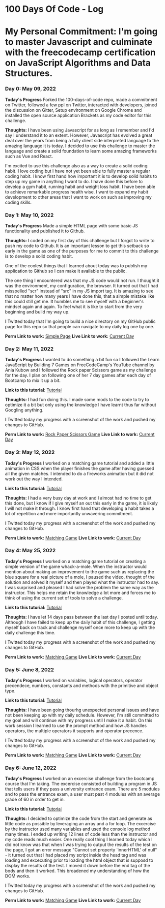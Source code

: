 # 100 Days Of Code - Log
# My Personal Commitment: I'm going to master Javascript and culminate with the freecodecamp certification on JavaScript Algorithms and Data Structures.


### Day 0: May 09, 2022

**Today's Progress**
Forked the 100-days-of-code repo, made a commitment on Twitter, followed a few ppl on Twitter, interacted with developers, joined the discussion on Gitter, Setup environment on Google Chrome and installed the open source application Brackets as my code editor for this challenge.

**Thoughts:**
I have been using Javascript for as long as I remember and I'd say I understand it to an extent. However, Javascript has evolved a great deal over the years from being a fully client side interpreted language to the amazing language it is today. I decided to use this challenge to master the language and create a solid foundation to learn some amazing frameworks such as Vue and React.

I'm excited to use this challenge also as a way to create a solid coding habit. I love coding but I have not yet been able to fully master a regular coding habit. I know first hand how important it is to develop solid habits to step up my game in anything I want to do. I have done this before to develop a gym habit, running habit and weight loss habit. I have been able to achieve remarkable progress health wise. I want to expand my habit development to other areas that I want to work on such as improving my coding skills.


### Day 1: May 10, 2022

**Today's Progress**
Made a simple HTML page with some basic JS functionality and published it to Github.

**Thoughts:**
I coded on my first day of this challenge but I forgot to write to push my code to Github. It is an important lesson to get this setback so early in the game as one of the purposes for me to commit to this challenge is to develop a solid coding habit.

One of the coolest things that I learned about today was to publish my application to Github so I can make it available to the public.

The one thing I encountered was that my JS code would not run. I thought it was the environment, my configuration, the browser. It turned out that I had misspelled "scr" instead of "src" in my JS import tag. It is amazing to see that no matter how many years I have done this, that a simple mistake like this could still get me. It humbles me to see myself with a beginner's mindset again and again. To feel what it is like to start from the very beginning and build my way up.

I Twitted today that I'm going to build a nice directory on my GitHub public page for this repo so that people can navigate to my daily log one by one.

**Perm Link to work:** [Simple Page](https://github.com/MOZPIT/100-days-of-code/tree/Day_1)
**Live Link to work:** [Current Day](https://mozpit.github.io/100-days-of-code/)

### Day 2: May 11, 2022

**Today's Progress**
I wanted to do something a bit fun so I followed the Learn JavaScript by Building 7 Games on FreeCodeCamp's YouTube channel by Ania Kubow and I followed the Rock paper Scissors game as my challenge for the day. I plan on following one of her 7 day games after each day of Bootcamp to mix it up a bit.

**Link to this tutorial:** [Tutorial](https://www.youtube.com/watch?v=ec8vSKJuZTk)

**Thoughts:**
I had fun doing this. I made some mods to the code to try to optimize it a bit but only using the knowledge I have learnt thus far without Googling anything.

I Twitted today my progress with a screenshot of the work and pushed my changes to GitHub.

**Perm Link to work:** [Rock Paper Scissors Game](https://github.com/MOZPIT/100-days-of-code/tree/Day_2)
**Live Link to work:** [Current Day](https://mozpit.github.io/100-days-of-code/)

### Day 3: May 12, 2022

**Today's Progress**
I worked on a matching game tutorial and added a little animation in CSS when the player finishes the game after having guessed all the given matches. I intended to do a fireworks animation but it did not work out the way I intended.  

**Link to this tutorial:** [Tutorial](https://www.youtube.com/watch?v=ec8vSKJuZTk)

**Thoughts:**
I had a very busy day at work and I almost had no time to get this done, but I know if I give myself an out this early in the game, it is likely I will not make it through. I know first hand that developing a habit takes a lot of repetition and more importantly unwavering commitment.

I Twitted today my progress with a screenshot of the work and pushed my changes to GitHub.

**Perm Link to work:** [Matching Game](https://github.com/MOZPIT/100-days-of-code/tree/Day_3)
**Live Link to work:** [Current Day](https://mozpit.github.io/100-days-of-code/)

### Day 4: May 25, 2022

**Today's Progress**
I worked on a matching game tutorial on creating a simple version of the game whack-a-mole. When the instructor would mention about making an improvement to the game such as replacing the blue square for a real picture of a mole, I paused the video, thought of the solution and solved it myself and then played what the instructor had to say. I was surprised and pleased I had solve the problem the same way as the instructor. This helps me retain the knowledge a lot more and forces me to think of using the current set of tools to solve a challenge.   

**Link to this tutorial:** [Tutorial](https://www.youtube.com/watch?v=ec8vSKJuZTk)

**Thoughts:**
I have let 14 days pass between the last day I posted until today. Although I have failed to keep up the daily habit of this challenge, I getting myself back on track and challenge myself once more to keep up with the daily challenge this time.

I Twitted today my progress with a screenshot of the work and pushed my changes to GitHub.

**Perm Link to work:** [Matching Game](https://github.com/MOZPIT/100-days-of-code/tree/Day_4)
**Live Link to work:** [Current Day](https://mozpit.github.io/100-days-of-code/)

### Day 5: June 8, 2022

**Today's Progress**
I worked on variables, logical operators, operator precendece, numbers, constants and methods with the primitive and object type.   

**Link to this tutorial:** [Tutorial](https://stackskills.com/p/the-2019-javascript-developer-bootcamp)

**Thoughts:**
I have been going thourhg unexpected personal issues and have not been keeping up with my daily schedule. However, I'm still committed to my goal and will continue with my progress until I make it a habit. On this work session I learned to use the prompt method and how JS handles operators, the multiple operators it supports and operator precence.

I Twitted today my progress with a screenshot of the work and pushed my changes to GitHub.

**Perm Link to work:** [Matching Game](https://github.com/MOZPIT/100-days-of-code/tree/Day_5)
**Live Link to work:** [Current Day](https://mozpit.github.io/100-days-of-code/)

### Day 6: June 12, 2022

**Today's Progress**
I worked on an excercise challenge from the bootcamp course that I'm taking. The excercise consisted of building a program in JS that tells users if they pass a university entrance exam. There are 5 modules and to pass the entrance exam, a user must past 4 modules with an average grade of 60 in order to get in.

**Link to this tutorial:** [Tutorial](https://stackskills.com/p/the-2019-javascript-developer-bootcamp)

**Thoughts:**
I decided to optimize the code from the start and generate as little code as possible by leveraging an array and a for loop. The excercise by the instructor used many variables and used the console log method many times. I ended up writing 12 lines of code less than the instructor and my code reads much easier. One really cool thing I learned today which I did not know was that when I was trying to output the results of the test on the page, I got an error message "Cannot set property 'innerHTML' of null" - it turned out that I had placed my script inside the head tag and was loading and excecuting prior to loading the html object that is supposd to display the results of the test. I moved it down before the end tag of the body and then it worked. This broadened my understanding of how the DOM works.      

I Twitted today my progress with a screenshot of the work and pushed my changes to GitHub.

**Perm Link to work:** [Matching Game](https://github.com/MOZPIT/100-days-of-code/tree/Day_6)
**Live Link to work:** [Current Day](https://mozpit.github.io/100-days-of-code/)
